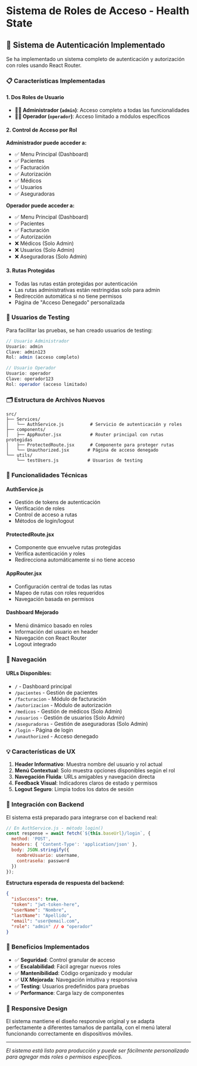 # Sistema de Roles de Acceso - Health State

## 🔐 Sistema de Autenticación Implementado

Se ha implementado un sistema completo de autenticación y autorización con roles usando React Router.

### 📋 Características Implementadas

#### 1. **Dos Roles de Usuario**
- **👨‍💼 Administrador (`admin`)**: Acceso completo a todas las funcionalidades
- **👨‍💻 Operador (`operador`)**: Acceso limitado a módulos específicos

#### 2. **Control de Acceso por Rol**

**Administrador puede acceder a:**
- ✅ Menu Principal (Dashboard)
- ✅ Pacientes
- ✅ Facturación
- ✅ Autorización
- ✅ Médicos
- ✅ Usuarios
- ✅ Aseguradoras

**Operador puede acceder a:**
- ✅ Menu Principal (Dashboard)
- ✅ Pacientes
- ✅ Facturación
- ✅ Autorización
- ❌ Médicos (Solo Admin)
- ❌ Usuarios (Solo Admin)
- ❌ Aseguradoras (Solo Admin)

#### 3. **Rutas Protegidas**
- Todas las rutas están protegidas por autenticación
- Las rutas administrativas están restringidas solo para admin
- Redirección automática si no tiene permisos
- Página de "Acceso Denegado" personalizada

### 🧪 Usuarios de Testing

Para facilitar las pruebas, se han creado usuarios de testing:

```javascript
// Usuario Administrador
Usuario: admin
Clave: admin123
Rol: admin (acceso completo)

// Usuario Operador  
Usuario: operador
Clave: operador123
Rol: operador (acceso limitado)
```

### 🗂️ Estructura de Archivos Nuevos

```
src/
├── Services/
│   └── AuthService.js          # Servicio de autenticación y roles
├── components/
│   ├── AppRouter.jsx           # Router principal con rutas protegidas
│   ├── ProtectedRoute.jsx      # Componente para proteger rutas
│   └── Unauthorized.jsx       # Página de acceso denegado
└── utils/
    └── testUsers.js           # Usuarios de testing
```

### 🔧 Funcionalidades Técnicas

#### **AuthService.js**
- Gestión de tokens de autenticación
- Verificación de roles
- Control de acceso a rutas
- Métodos de login/logout

#### **ProtectedRoute.jsx**
- Componente que envuelve rutas protegidas
- Verifica autenticación y roles
- Redirecciona automáticamente si no tiene acceso

#### **AppRouter.jsx**
- Configuración central de todas las rutas
- Mapeo de rutas con roles requeridos
- Navegación basada en permisos

#### **Dashboard Mejorado**
- Menú dinámico basado en roles
- Información del usuario en header
- Navegación con React Router
- Logout integrado

### 🚀 Navegación

#### **URLs Disponibles:**
- `/` - Dashboard principal
- `/pacientes` - Gestión de pacientes
- `/facturacion` - Módulo de facturación
- `/autorizacion` - Módulo de autorización
- `/medicos` - Gestión de médicos (Solo Admin)
- `/usuarios` - Gestión de usuarios (Solo Admin)
- `/aseguradoras` - Gestión de aseguradoras (Solo Admin)
- `/login` - Página de login
- `/unauthorized` - Acceso denegado

### 💡 Características de UX

1. **Header Informativo**: Muestra nombre del usuario y rol actual
2. **Menú Contextual**: Solo muestra opciones disponibles según el rol
3. **Navegación Fluida**: URLs amigables y navegación directa
4. **Feedback Visual**: Indicadores claros de estado y permisos
5. **Logout Seguro**: Limpia todos los datos de sesión

### 🔄 Integración con Backend

El sistema está preparado para integrarse con el backend real:

```javascript
// En AuthService.js - método login()
const response = await fetch(`${this.baseUrl}/login`, {
  method: 'POST',
  headers: { 'Content-Type': 'application/json' },
  body: JSON.stringify({
    nombreUsuario: username,
    contraseña: password
  })
});
```

**Estructura esperada de respuesta del backend:**
```json
{
  "isSuccess": true,
  "token": "jwt-token-here",
  "userName": "Nombre",
  "lastName": "Apellido", 
  "email": "user@email.com",
  "role": "admin" // o "operador"
}
```

### 🎯 Beneficios Implementados

- ✅ **Seguridad**: Control granular de acceso
- ✅ **Escalabilidad**: Fácil agregar nuevos roles
- ✅ **Mantenibilidad**: Código organizado y modular
- ✅ **UX Mejorada**: Navegación intuitiva y responsiva
- ✅ **Testing**: Usuarios predefinidos para pruebas
- ✅ **Performance**: Carga lazy de componentes

### 📱 Responsive Design

El sistema mantiene el diseño responsive original y se adapta perfectamente a diferentes tamaños de pantalla, con el menú lateral funcionando correctamente en dispositivos móviles.

---

*El sistema está listo para producción y puede ser fácilmente personalizado para agregar más roles o permisos específicos.*
